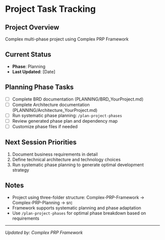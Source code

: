 # Project Task Tracking

## Project Overview
Complex multi-phase project using Complex PRP Framework

## Current Status
- **Phase**: Planning
- **Last Updated**: [Date]

## Planning Phase Tasks
- [ ] Complete BRD documentation (PLANNING/BRD_YourProject.md)
- [ ] Complete Architecture documentation (PLANNING/Architecture_YourProject.md)
- [ ] Run systematic phase planning: `/plan-project-phases`
- [ ] Review generated phase plan and dependency map
- [ ] Customize phase files if needed

## Next Session Priorities
1. Document business requirements in detail
2. Define technical architecture and technology choices
3. Run systematic phase planning to generate optimal development strategy

## Notes
- Project using three-folder structure: Complex-PRP-Framework → Complex-PRP-Planning → src
- Framework supports systematic planning and phase adaptation
- Use `/plan-project-phases` for optimal phase breakdown based on requirements

---
*Updated by: Complex PRP Framework*